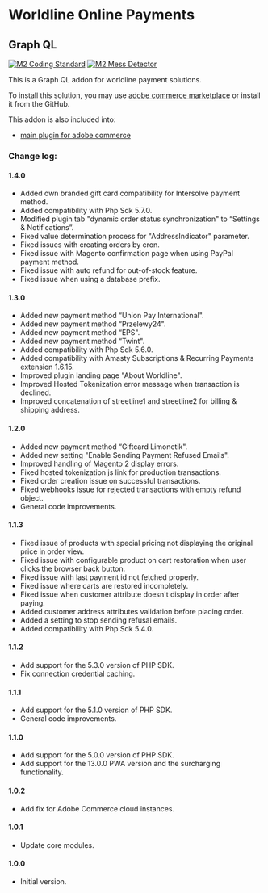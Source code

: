 # Worldline Online Payments

## Graph QL

[![M2 Coding Standard](https://github.com/wl-online-payments-direct/plugin-magento-graph-ql/actions/workflows/coding-standard.yml/badge.svg?branch=develop)](https://github.com/wl-online-payments-direct/plugin-magento-graph-ql/actions/workflows/coding-standard.yml)
[![M2 Mess Detector](https://github.com/wl-online-payments-direct/plugin-magento-graph-ql/actions/workflows/mess-detector.yml/badge.svg?branch=develop)](https://github.com/wl-online-payments-direct/plugin-magento-hostedcheckout/actions/workflows/mess-detector.yml)

This is a Graph QL addon for worldline payment solutions.

To install this solution, you may use
[adobe commerce marketplace](https://marketplace.magento.com/worldline-module-magento-payment.html)
or install it from the GitHub.

This addon is also included into:
- [main plugin for adobe commerce](https://github.com/wl-online-payments-direct/plugin-magento)

### Change log:

#### 1.4.0
- Added own branded gift card compatibility for Intersolve payment method.
- Added compatibility with Php Sdk 5.7.0.
- Modified plugin tab "dynamic order status synchronization" to “Settings & Notifications”.
- Fixed value determination process for "AddressIndicator" parameter.
- Fixed issues with creating orders by cron.
- Fixed issue with Magento confirmation page when using PayPal payment method.
- Fixed issue with auto refund for out-of-stock feature.
- Fixed issue when using a database prefix.

#### 1.3.0
- Added new payment method “Union Pay International".
- Added new payment method “Przelewy24".
- Added new payment method “EPS".
- Added new payment method “Twint".
- Added compatibility with Php Sdk 5.6.0.
- Added compatibility with Amasty Subscriptions & Recurring Payments extension 1.6.15.
- Improved plugin landing page "About Worldline".
- Improved Hosted Tokenization error message when transaction is declined.
- Improved concatenation of streetline1 and streetline2 for billing & shipping address.

#### 1.2.0
- Added new payment method “Giftcard Limonetik".
- Added new setting "Enable Sending Payment Refused Emails".
- Improved handling of Magento 2 display errors.
- Fixed hosted tokenization js link for production transactions.
- Fixed order creation issue on successful transactions.
- Fixed webhooks issue for rejected transactions with empty refund object.
- General code improvements.

#### 1.1.3
- Fixed issue of products with special pricing not displaying the original price in order view.
- Fixed issue with configurable product on cart restoration when user clicks the browser back button.
- Fixed issue with last payment id not fetched properly.
- Fixed issue where carts are restored incompletely.
- Fixed issue when customer attribute doesn't display in order after paying.
- Added customer address attributes validation before placing order.
- Added a setting to stop sending refusal emails.
- Added compatibility with Php Sdk 5.4.0.

#### 1.1.2
- Add support for the 5.3.0 version of PHP SDK.
- Fix connection credential caching.

#### 1.1.1
- Add support for the 5.1.0 version of PHP SDK.
- General code improvements.

#### 1.1.0
- Add support for the 5.0.0 version of PHP SDK.
- Add support for the 13.0.0 PWA version and the surcharging functionality.

#### 1.0.2
- Add fix for Adobe Commerce cloud instances.

#### 1.0.1
- Update core modules.

#### 1.0.0
- Initial version.
